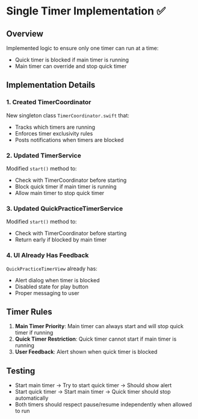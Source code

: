 # Single Timer Implementation ✅

## Overview
Implemented logic to ensure only one timer can run at a time:
- Quick timer is blocked if main timer is running
- Main timer can override and stop quick timer

## Implementation Details

### 1. Created TimerCoordinator
New singleton class `TimerCoordinator.swift` that:
- Tracks which timers are running
- Enforces timer exclusivity rules
- Posts notifications when timers are blocked

### 2. Updated TimerService
Modified `start()` method to:
- Check with TimerCoordinator before starting
- Block quick timer if main timer is running
- Allow main timer to stop quick timer

### 3. Updated QuickPracticeTimerService  
Modified `start()` method to:
- Check with TimerCoordinator before starting
- Return early if blocked by main timer

### 4. UI Already Has Feedback
`QuickPracticeTimerView` already has:
- Alert dialog when timer is blocked
- Disabled state for play button
- Proper messaging to user

## Timer Rules
1. **Main Timer Priority**: Main timer can always start and will stop quick timer if running
2. **Quick Timer Restriction**: Quick timer cannot start if main timer is running
3. **User Feedback**: Alert shown when quick timer is blocked

## Testing
- Start main timer → Try to start quick timer → Should show alert
- Start quick timer → Start main timer → Quick timer should stop automatically
- Both timers should respect pause/resume independently when allowed to run